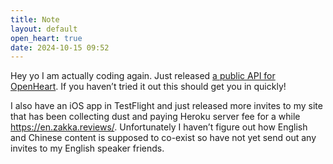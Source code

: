 ```yaml
---
title: Note
layout: default
open_heart: true
date: 2024-10-15 09:52
---
```


Hey yo I am actually coding again. Just released [a public API for OpenHeart](https://github.com/dddddddddzzzz/api-oh). If you haven’t tried it out this should get you in quickly!

I also have an iOS app in TestFlight and just released more invites to my site that has been collecting dust and paying Heroku server fee for a while https://en.zakka.reviews/. Unfortunately I haven’t figure out how English and Chinese content is supposed to co-exist so have not yet send out any invites to my English speaker friends.
